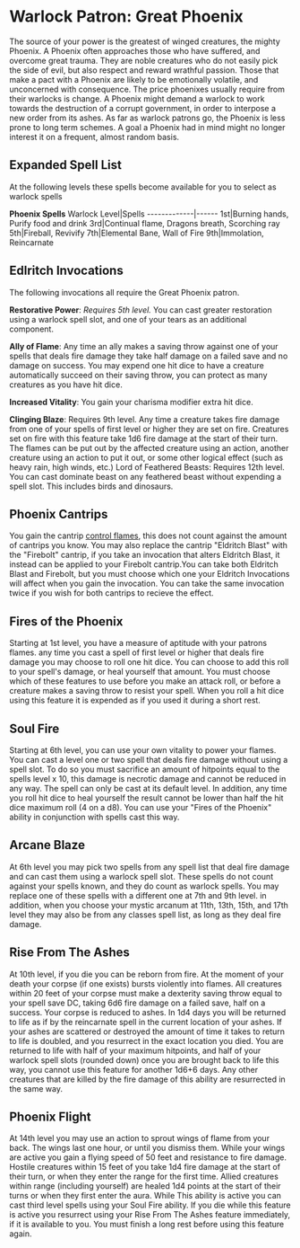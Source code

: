 # Warlock Patron: Great Phoenix
The source of your power is the greatest of winged creatures, the mighty Phoenix. A Phoenix often approaches those who have suffered, and overcome great trauma. They are noble creatures who do not easily pick the side of evil, but also respect and reward wrathful passion. Those that make a pact with a Phoenix are likely to be emotionally volatile, and unconcerned with consequence. The price phoenixes usually require from their warlocks is change. A Phoenix might demand a warlock to work towards the destruction of a corrupt government, in order to interpose a new order from its ashes. As far as warlock patrons go, the Phoenix is less prone to long term schemes. A goal a Phoenix had in mind might no longer interest it on a frequent, almost random basis.

## Expanded Spell List
At the following levels these spells become available for you to select as warlock spells

**Phoenix Spells**
Warlock Level|Spells
-------------|------
1st|Burning hands, Purify food and drink
3rd|Continual flame, Dragons breath, Scorching ray
5th|Fireball, Revivify
7th|Elemental Bane, Wall of Fire
9th|Immolation, Reincarnate

## Edlritch Invocations
The following invocations all require the Great Phoenix patron.

**Restorative Power**: *Requires 5th level.* You can cast greater restoration using a warlock spell slot, and one of your tears as an additional component.

**Ally of Flame**: Any time an ally makes a saving throw against one of your spells that deals fire damage they take half damage on a failed save and no damage on success. You may expend one hit dice to have a creature automatically succeed on their saving throw, you can protect as many creatures as you have hit dice.

**Increased Vitality**: You gain your charisma modifier extra hit dice.

**Clinging Blaze**: Requires 9th level. Any time a creature takes fire damage from one of your spells of first level or higher they are set on fire. Creatures set on fire with this feature take 1d6 fire damage at the start of their turn. The flames can be put out by the affected creature using an action, another creature using an action to put it out, or some other logical effect (such as heavy rain, high winds, etc.) Lord of Feathered Beasts: Requires 12th level. You can cast dominate beast on any feathered beast without expending a spell slot. This includes birds and dinosaurs.

## Phoenix Cantrips
You gain the cantrip [control flames](../../Magic/Spells/control-flames.md), this does not count against the amount of cantrips you know. You may also replace the cantrip "Eldritch Blast" with the "Firebolt" cantrip, if you take an invocation that alters Eldritch Blast, it instead can be applied to your Firebolt cantrip.You can take both Eldritch Blast and Firebolt, but you must choose which one your Eldritch Invocations will affect when you gain the invocation. You can take the same invocation twice if you wish for both cantrips to recieve the effect.

## Fires of the Phoenix
Starting at 1st level, you have a measure of aptitude with your patrons flames. any time you cast a spell of first level or higher that deals fire damage you may choose to roll one hit dice. You can choose to add this roll to your spell's damage, or heal yourself that amount. You must choose which of these features to use before you make an attack roll, or before a creature makes a saving throw to resist your spell. When you roll a hit dice using this feature it is expended as if you used it during a short rest.

## Soul Fire
Starting at 6th level, you can use your own vitality to power your flames. You can cast a level one or two spell that deals fire damage without using a spell slot. To do so you must sacrifice an amount of hitpoints equal to the spells level x 10, this damage is necrotic damage and cannot be reduced in any way. The spell can only be cast at its default level. In addition, any time you roll hit dice to heal yourself the result cannot be lower than half the hit dice maximum roll (4 on a d8). You can use your "Fires of the Phoenix" ability in conjunction with spells cast this way.

## Arcane Blaze
At 6th level you may pick two spells from any spell list that deal fire damage and can cast them using a warlock spell slot. These spells do not count against your spells known, and they do count as warlock spells. You may replace one of these spells with a different one at 7th and 9th level. in addition, when you choose your mystic arcanum at 11th, 13th, 15th, and 17th level they may also be from any classes spell list, as long as they deal fire damage.

## Rise From The Ashes
At 10th level, if you die you can be reborn from fire. At the moment of your death your corpse (if one exists) bursts violently into flames. All creatures within 20 feet of your corpse must make a dexterity saving throw equal to your spell save DC, taking 6d6 fire damage on a failed save, half on a success. Your corpse is reduced to ashes. In 1d4 days you will be returned to life as if by the reincarnate spell in the current location of your ashes. If your ashes are scattered or destroyed the amount of time it takes to return to life is doubled, and you resurrect in the exact location you died. You are returned to life with half of your maximum hitpoints, and half of your warlock spell slots (rounded down) once you are brought back to life this way, you cannot use this feature for another 1d6+6 days. Any other creatures that are killed by the fire damage of this ability are resurrected in the same way.

## Phoenix Flight
At 14th level you may use an action to sprout wings of flame from your back. The wings last one hour, or until you dismiss them. While your wings are active you gain a flying speed of 50 feet and resistance to fire damage. Hostile creatures within 15 feet of you take 1d4 fire damage at the start of their turn, or when they enter the range for the first time. Allied creatures within range (including yourself) are healed 1d4 points at the start of their turns or when they first enter the aura. While This ability is active you can cast third level spells using your Soul Fire ability. If you die while this feature is active you resurrect using your Rise From The Ashes feature immediately, if it is available to you. You must finish a long rest before using this feature again.
